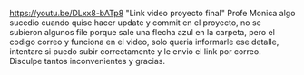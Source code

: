 https://youtu.be/DLxx8-bATp8  "Link video proyecto final"
Profe Monica algo sucedio cuando quise hacer update y commit en el proyecto, no se subieron algunos file porque sale una flecha azul en la carpeta, pero el codigo correo y funciona en el video, solo queria informarle ese detalle, intentare si puedo subir correctamente y le envio el link por correo. Disculpe tantos inconvenientes y gracias.
